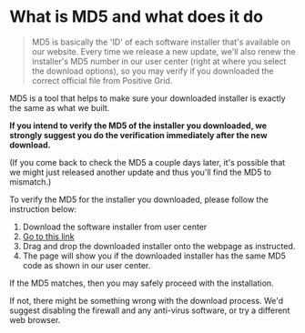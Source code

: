 # What is MD5 and what does it do
> MD5 is basically the 'ID' of each software installer that's available on our website. Every time we release a new update, we'll also renew the installer's MD5 number in our user center (right at where you select the download options), so you may verify if you downloaded the correct official file from Positive Grid.

MD5 is a tool that helps to make sure your downloaded installer is exactly the same as what we built. 

**If you intend to verify the MD5 of the installer you downloaded, we strongly suggest you do the verification immediately after the new download.**

(If you come back to check the MD5 a couple days later, it's possible that we might just released another update and thus you'll find the MD5 to mismatch.)

To verify the MD5 for the installer you downloaded, please follow the instruction below:

1. Download the software installer from user center
2. [Go to this link](https://emn178.github.io/online-tools/md5_checksum.html) 
3. Drag and drop the downloaded installer onto the webpage as instructed.
4. The page will show you if the downloaded installer has the same MD5 code as shown in our user center.

If the MD5 matches, then you may safely proceed with the installation.

If not, there might be something wrong with the download process. We'd suggest disabling the firewall and any anti-virus software, or try a different web browser.